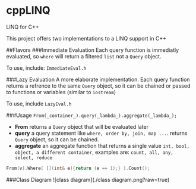 # cppLINQ
LINQ for C++

This project offers two implementations to a LINQ support in C++

##Flavors
###Immediate Evaluation
Each query function is immediatly evaluated, so `where` will return a filtered `list` not a `Query` object.

To use, include: `ImmediateEval.h`

###Lazy Evaluation
A more elaborate implementation. Each query function returns a refrence to the same `Query` object, so it can be chained or passed to functions or variables (similar to `iostream`)

To use, include `LazyEval.h`

###Usage
`From(_container_).query(_lambda_).aggregate(_lambda_);`
 
* **From**  returns a `Query` object that will be evaluated later
* **query**	a query statement like `where, order by, join, map ...`. 
returns `Query` object, so it can be chained.
* **aggregate** an aggregate function that returns a single value `int, bool, object, a different container`, examples are: `count, all, any, select, reduce`

```cpp
From(v).Where( [](int& e){return (e == 1);} ).Count();
```

###Class Diagram
![class diagram](./class diagram.png?raw=true)
